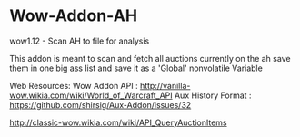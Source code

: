# Wow-Addon-AH
wow1.12 - Scan AH to file for analysis


This addon is meant to scan and fetch all auctions currently on the ah
save them in one big ass list and save it as a 'Global' nonvolatile Variable



Web Resources:
  Wow Addon API : http://vanilla-wow.wikia.com/wiki/World_of_Warcraft_API
  Aux History Format : https://github.com/shirsig/Aux-Addon/issues/32
  
  
  
  http://classic-wow.wikia.com/wiki/API_QueryAuctionItems
